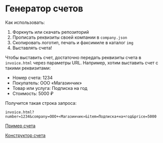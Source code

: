 # Генератор счетов

Как использовать:

1. Форкнуть или скачать репозиторий
2. Прописать реквизиты своей компании в `company.json`
3. Скопировать логотип, печать и факсимиле в каталог `img`
4. Выставлять счета!

Чтобы выставить счет, достаточно передать реквизиты счета в `invoice.html` через параметры URL. Например, хотим выставить счет с такими реквизитами:

-   Номер счета: 1234
-   Покупатель: ООО «Магазинчик»
-   Товар или услуга: Подписка на год
-   Стоимость: 5000 ₽

Получится такая строка запроса:

```
invoice.html?number=1234&company=ООО+«Магазинчик»&item=Подписка+на+год&price=5000
```

[Пример счета](https://nalgeon.github.io/invoice/invoice.html?number=1234&company=ООО+«Магазинчик»&item=Подписка+на+год&price=5000)

[Конструктор счета](https://nalgeon.github.io/invoice/)
